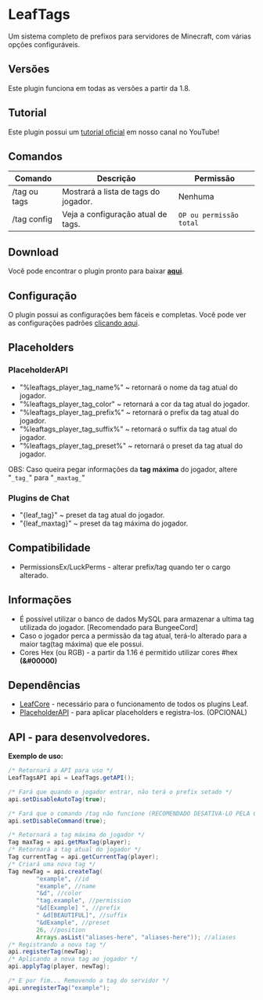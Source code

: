 # LeafTags
Um sistema completo de prefixos para servidores de Minecraft, com várias opções configuráveis. 

## Versões
Este plugin funciona em todas as versões a partir da 1.8.

## Tutorial
Este plugin possui um [tutorial oficial](https://youtu.be/Ip27Vz8Jq9Y?t=171) em nosso canal no YouTube!

## Comandos

|Comando         |Descrição                      |Permissão                    |
|----------------|-------------------------------|-----------------------------|
|/tag ou tags |Mostrará a lista de tags do jogador.|Nenhuma    |
|/tag config|Veja a configuração atual de tags.|`OP ou permissão total`|

## Download

Você pode encontrar o plugin pronto para baixar [**aqui**](https://github.com/leafcodebr/LeafTags/releases).

## Configuração

O plugin possui as configurações bem fáceis e completas. Você pode ver as configurações padrões [clicando aqui](https://github.com/leafcodebr/LeafTags/tree/main/configs).

## Placeholders

### PlaceholderAPI

- "%leaftags_player_tag_name%" ~ retornará o nome da tag atual do jogador.
- "%leaftags_player_tag_color" ~ retornará a cor da tag atual do jogador.
- "%leaftags_player_tag_prefix%" ~ retornará o prefix da tag atual do jogador.
- "%leaftags_player_tag_suffix%" ~ retornará o suffix da tag atual do jogador.
- "%leaftags_player_tag_preset%" ~ retornará o preset da tag atual do jogador.

OBS: Caso queira pegar informações da **tag máxima** do jogador, altere "`_tag_`" para "`_maxtag_`"

### Plugins de Chat
- "{leaf_tag}" ~ preset da tag atual do jogador.
- "{leaf_maxtag}" ~ preset da tag máxima do jogador.

## Compatibilidade
- PermissionsEx/LuckPerms - alterar prefix/tag quando ter o cargo alterado.

## Informações
- É possível utilizar o banco de dados MySQL para armazenar a ultima tag utilizada do jogador. [Recomendado para BungeeCord]
- Caso o jogador perca a permissão da tag atual, terá-lo alterado para a maior tag(tag máxima) que ele possui. 
- Cores Hex (ou RGB) - a partir da 1.16 é permitido utilizar cores #hex **(&#00000)**

## Dependências

- [LeafCore](https://github.com/leafcodebr/LeafCore/releases) - necessário para o funcionamento de todos os plugins Leaf.
- [PlaceholderAPI](https://www.spigotmc.org/resources/placeholderapi.6245/) - para aplicar placeholders e registra-los. (OPCIONAL)

## API - para desenvolvedores.
**Exemplo de uso:**
```java
/* Retornará a API para uso */
LeafTagsAPI api = LeafTags.getAPI();

/* Fará que quando o jogador entrar, não terá o prefix setado */
api.setDisableAutoTag(true);

/* Fará que o comando /tag não funcione (RECOMENDADO DESATIVA-LO PELA CONFIG.YML). */
api.setDisableCommand(true);

/* Retornará a tag máxima do jogador */
Tag maxTag = api.getMaxTag(player);
/* Retornará a tag atual do jogador */
Tag currentTag = api.getCurrentTag(player);
/* Criará uma nova tag */
Tag newTag = api.createTag(
        "example", //id
        "example", //name
        "&d", //color
        "tag.example", //permission
        "&d[Example] ", //prefix
        " &d[BEAUTIFUL]", //suffix
        "&dExample", //preset
        26, //position
        Arrays.asList("aliases-here", "aliases-here")); //aliases
/* Registrando a nova tag */
api.registerTag(newTag);
/* Aplicando a nova tag ao jogador */
api.applyTag(player, newTag);

/* E por fim... Removendo a tag do servidor */
api.unregisterTag("example");
```

